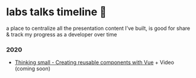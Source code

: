 # labs talks timeline :seedling:
a place to centralize all the presentation content I’ve built, is good for share & track my progress as a developer over time

### 2020
- [Thinking small - Creating reusable components with Vue](https://github.com/emkis/labs__talks/blob/master/Thinking%20small%20-%20Creating%20reusable%20components%20with%20Vue/resources/Presentation.pdf) + Video (coming soon)
